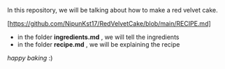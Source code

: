 In this repository, we will be talking about how to make a red velvet cake.

[https://github.com/NipunKst17/RedVelvetCake/blob/main/RECIPE.md]


- in the folder **ingredients.md** , we will tell the ingredients
- in the folder **recipe.md** , we will be explaining the recipe

*happy baking* :) 

